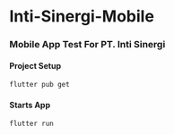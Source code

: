 # Inti-Sinergi-Mobile

### Mobile App Test For PT. Inti Sinergi

#### Project Setup

```bash
flutter pub get
```

#### Starts App

```bash
flutter run
```